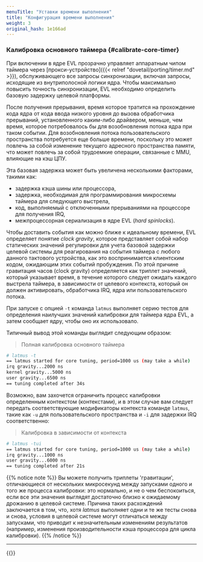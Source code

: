 ```yaml
---
menuTitle: "Уставки времени выполнения"
title: "Конфигурация времени выполнения"
weight: 3
original_hash: 1e166ad
---
```


### Калибровка основного таймера {#calibrate-core-timer}

При включении в ядре EVL прозрачно управляет аппаратным чипом таймера через
[прокси-устройство]({{< relref "dovetail/porting/timer.md" >}}),
обслуживающего все запросы синхронизации, включая запросы, исходящие из
внутриполосной логики ядра. Чтобы максимально повысить точность синхронизации,
EVL необходимо определить базовую задержку целевой платформы.

После получения прерывания, время которое тратится на прохождение кода ядра от
кода ввода низкого уровня до вызова обработчика прерываний, установленного каким-либо
драйвером, меньше, чем время, которое потребовалось бы для возобновления потока
ядра при таком событии. Для возобновления потока пользовательского пространства
потребуется еще больше времени, поскольку это может повлечь за собой изменение
текущего адресного пространства памяти, что может повлечь за собой трудоемкие
операции, связанные с MMU, влияющие на кэш ЦПУ.

Эта базовая задержка может быть увеличена несколькими факторами, такими как:

- задержка кэша шины или процессора,
- задержка, необходимая для программирования микросхемы таймера для следующего выстрела,
- код, выполняемый с отключенными прерываниями на процессоре для получения IRQ,
- межпроцессорная сериализация в ядре EVL (_hard spinlocks_).

Чтобы доставить события как можно ближе к идеальному времени, EVL определяет
понятие _clock gravity_, которое представляет собой набор статических значений
регулировки для учета базовой задержки целевой системы для реагирования на
события таймера с любого данного тактового устройства, как это воспринимается
клиентским кодом, ожидающим этих событий пробуждения. По этой причине
гравитация часов (clock gravity) определяется как триплет значений, который
указывает время, в течение которого следует ожидать каждого выстрела таймера,
в зависимости от целевого контекста, который он должен активировать,
обработчика IRQ, ядра или пользовательского потока.

При запуске с опцией `-t` команда `latmus` выполняет серию тестов для определения
наилучших значений калибровки для таймера ядра EVL, а затем сообщает ядру,
чтобы оно их использовало.

Типичный вывод этой команды выглядит следующим образом:

> Полная калибровка основного таймера
```sh
# latmus -t
== latmus started for core tuning, period=1000 us (may take a while)
irq gravity...2000 ns
kernel gravity...5000 ns
user gravity...6500 ns
== tuning completed after 34s
```

Возможно, вам захочется ограничить процесс калибровки определенным контекстом
(контекстами), и в этом случае вам следует передать соответствующие модификаторы
контекста команде `latmus`, такие как `-u` для пользовательского пространства и
`-i` для задержки IRQ соответственно:

> Калибровка в зависимости от контекста
```sh
# latmus -tui
== latmus started for core tuning, period=1000 us (may take a while)
irq gravity...1000 ns
user gravity...6000 ns
== tuning completed after 21s
```

{{% notice note %}}
Вы можете получить триплеты 'гравитации', отличающиеся от нескольких микросекунд
между запусками одного и того же процесса калибровки: это нормально, и не о чем
беспокоиться, если все эти значения выглядят достаточно близко к ожидаемому
дрожанию в целевой системе. Причина таких расхождений заключается в том, что,
хотя _latmus_ выполняет одни и те же тесты снова и снова, условия в целевой
системе могут отличаться между запусками, что приводит к незначительным изменениям
результатов (например, изменения производительности кэша процессора для цикла
калибровки).
{{% /notice %}}

---

{{<lastmodified>}}
